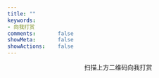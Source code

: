 ```yaml
---
title: ""
keywords:
- 向我打赏
comments:       false
showMeta:       false
showActions:    false
---
```


<!--more-->


<p align="center">扫描上方二维码向我打赏</p>
